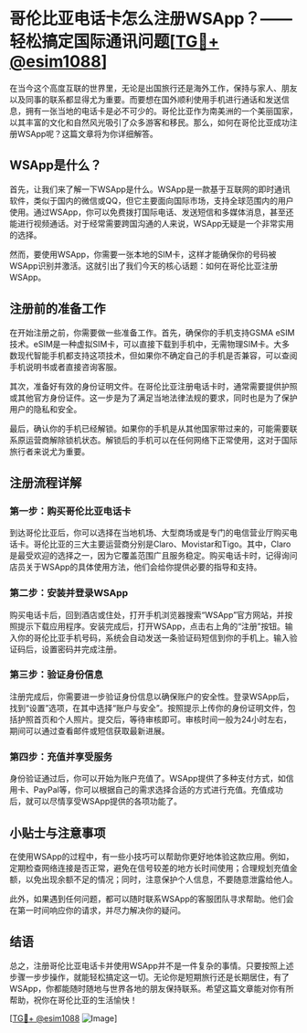 # 哥伦比亚电话卡怎么注册WSApp？——轻松搞定国际通讯问题[[TG💪+ @esim1088](https://t.me/s/esim1088)]

在当今这个高度互联的世界里，无论是出国旅行还是海外工作，保持与家人、朋友以及同事的联系都显得尤为重要。而要想在国外顺利使用手机进行通话和发送信息，拥有一张当地的电话卡是必不可少的。哥伦比亚作为南美洲的一个美丽国家，以其丰富的文化和自然风光吸引了众多游客和移民。那么，如何在哥伦比亚成功注册WSApp呢？这篇文章将为你详细解答。

## WSApp是什么？

首先，让我们来了解一下WSApp是什么。WSApp是一款基于互联网的即时通讯软件，类似于国内的微信或QQ，但它主要面向国际市场，支持全球范围内的用户使用。通过WSApp，你可以免费拨打国际电话、发送短信和多媒体消息，甚至还能进行视频通话。对于经常需要跨国沟通的人来说，WSApp无疑是一个非常实用的选择。

然而，要使用WSApp，你需要一张本地的SIM卡，这样才能确保你的号码被WSApp识别并激活。这就引出了我们今天的核心话题：如何在哥伦比亚注册WSApp。

## 注册前的准备工作

在开始注册之前，你需要做一些准备工作。首先，确保你的手机支持GSMA eSIM技术。eSIM是一种虚拟SIM卡，可以直接下载到手机中，无需物理SIM卡。大多数现代智能手机都支持这项技术，但如果你不确定自己的手机是否兼容，可以查阅手机说明书或者直接咨询客服。

其次，准备好有效的身份证明文件。在哥伦比亚注册电话卡时，通常需要提供护照或其他官方身份证件。这一步是为了满足当地法律法规的要求，同时也是为了保护用户的隐私和安全。

最后，确认你的手机已经解锁。如果你的手机是从其他国家带过来的，可能需要联系原运营商解除锁机状态。解锁后的手机可以在任何网络下正常使用，这对于国际旅行者来说尤为重要。

## 注册流程详解

### 第一步：购买哥伦比亚电话卡

到达哥伦比亚后，你可以选择在当地机场、大型商场或是专门的电信营业厅购买电话卡。哥伦比亚的三大主要运营商分别是Claro、Movistar和Tigo。其中，Claro是最受欢迎的选择之一，因为它覆盖范围广且服务稳定。购买电话卡时，记得询问店员关于WSApp的具体使用方法，他们会给你提供必要的指导和支持。

### 第二步：安装并登录WSApp

购买电话卡后，回到酒店或住处，打开手机浏览器搜索“WSApp”官方网站，并按照提示下载应用程序。安装完成后，打开WSApp，点击右上角的“注册”按钮。输入你的哥伦比亚手机号码，系统会自动发送一条验证码短信到你的手机上。输入验证码后，设置密码并完成注册。

### 第三步：验证身份信息

注册完成后，你需要进一步验证身份信息以确保账户的安全性。登录WSApp后，找到“设置”选项，在其中选择“账户与安全”。按照提示上传你的身份证明文件，包括护照首页和个人照片。提交后，等待审核即可。审核时间一般为24小时左右，期间可以通过查看邮件或短信获取最新进展。

### 第四步：充值并享受服务

身份验证通过后，你可以开始为账户充值了。WSApp提供了多种支付方式，如信用卡、PayPal等，你可以根据自己的需求选择合适的方式进行充值。充值成功后，就可以尽情享受WSApp提供的各项功能了。

## 小贴士与注意事项

在使用WSApp的过程中，有一些小技巧可以帮助你更好地体验这款应用。例如，定期检查网络连接是否正常，避免在信号较差的地方长时间使用；合理规划充值金额，以免出现余额不足的情况；同时，注意保护个人信息，不要随意泄露给他人。

此外，如果遇到任何问题，都可以随时联系WSApp的客服团队寻求帮助。他们会在第一时间响应你的请求，并尽力解决你的疑问。

## 结语

总之，注册哥伦比亚电话卡并使用WSApp并不是一件复杂的事情。只要按照上述步骤一步步操作，就能轻松搞定这一切。无论你是短期旅行还是长期居住，有了WSApp，你都能随时随地与世界各地的朋友保持联系。希望这篇文章能对你有所帮助，祝你在哥伦比亚的生活愉快！

[[TG💪+ @esim1088](https://t.me/s/esim1088) ![Image](https://i.postimg.cc/4NQfJmqS/Snipaste-2025-05-13-00-14-12.png)]